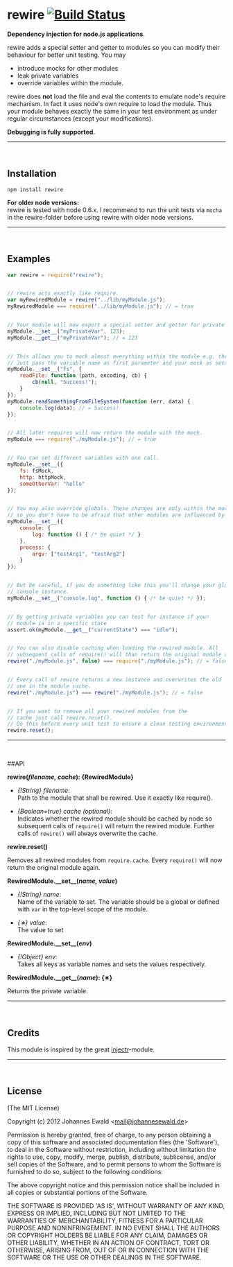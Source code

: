 rewire [![Build Status](https://secure.travis-ci.org/jhnns/rewire.png?branch=master)](http://travis-ci.org/jhnns/rewire)
=====
**Dependency injection for node.js applications**.

rewire adds a special setter and getter to modules so you can modify their behaviour for better unit testing. You may

- introduce mocks for other modules
- leak private variables
- override variables within the module.

rewire does **not** load the file and eval the contents to emulate node's require mechanism. In fact it uses node's own require to load the module. Thus your module behaves exactly the same in your test environment as under regular circumstances (except your modifications).

**Debugging is fully supported.**

-----------------------------------------------------------------
<br />

Installation
------------

`npm install rewire`

**For older node versions:**<br />
rewire is tested with node 0.6.x. I recommend to run the unit tests via `mocha` in the rewire-folder before using rewire with older node versions.

-----------------------------------------------------------------
<br />

Examples
--------

```javascript
var rewire = require("rewire");


// rewire acts exactly like require.
var myRewiredModule = rewire("../lib/myModule.js");
myRewiredModule === require("../lib/myModule.js"); // = true


// Your module will now export a special setter and getter for private variables.
myModule.__set__("myPrivateVar", 123);
myModule.__get__("myPrivateVar"); // = 123


// This allows you to mock almost everything within the module e.g. the fs-module.
// Just pass the variable name as first parameter and your mock as second.
myModule.__set__("fs", {
    readFile: function (path, encoding, cb) {
        cb(null, "Success!");
    }
});
myModule.readSomethingFromFileSystem(function (err, data) {
    console.log(data); // = Success!
});


// All later requires will now return the module with the mock.
myModule === require("./myModule.js"); // = true


// You can set different variables with one call.
myModule.__set__({
    fs: fsMock,
    http: httpMock,
    someOtherVar: "hello"
});


// You may also override globals. These changes are only within the module,
// so you don't have to be afraid that other modules are influenced by your mock.
myModule.__set__({
    console: {
        log: function () { /* be quiet */ }
    },
    process: {
        argv: ["testArg1", "testArg2"]
    }
});


// But be careful, if you do something like this you'll change your global
// console instance.
myModule.__set__("console.log", function () { /* be quiet */ });


// By getting private variables you can test for instance if your
// module is in a specific state
assert.ok(myModule.__get__("currentState") === "idle");


// You can also disable caching when loading the rewired module. All
// subsequent calls of require() will than return the original module again.
rewire("./myModule.js", false) === require("./myModule.js"); // = false


// Every call of rewire returns a new instance and overwrites the old
// one in the module cache.
rewire("./myModule.js") === rewire("./myModule.js"); // = false


// If you want to remove all your rewired modules from the
// cache just call rewire.reset().
// Do this before every unit test to ensure a clean testing environment.
rewire.reset();
```

-----------------------------------------------------------------
<br />

##API

**rewire(***filename, cache***): {RewiredModule}**

- *{!String} filename*: <br/>
Path to the module that shall be rewired. Use it exactly like require().

- *{Boolean=true} cache (optional)*: <br />
Indicates whether the rewired module should be cached by node so subsequent calls of `require()` will
return the rewired module. Further calls of `rewire()` will always overwrite the cache.

**rewire.reset()**

Removes all rewired modules from `require.cache`. Every `require()` will now return the original module again.

**RewiredModule.&#95;&#95;set&#95;&#95;(***name, value***)**

- *{!String} name*: <br/>
Name of the variable to set. The variable should be a global or defined with `var` in the top-level
scope of the module.

- *{&lowast;} value*: <br/>
The value to set

**RewiredModule.&#95;&#95;set&#95;&#95;(***env***)**

- *{!Object} env*: <br/>
Takes all keys as variable names and sets the values respectively.

**RewiredModule.&#95;&#95;get&#95;&#95;(***name***): {&lowast;}**

Returns the private variable.


-----------------------------------------------------------------
<br />

## Credits

This module is inspired by the great [injectr](https://github.com/nathanmacinnes/injectr "injectr")-module.

-----------------------------------------------------------------
<br />

## License

(The MIT License)

Copyright (c) 2012 Johannes Ewald &lt;mail@johannesewald.de&gt;

Permission is hereby granted, free of charge, to any person obtaining
a copy of this software and associated documentation files (the
'Software'), to deal in the Software without restriction, including
without limitation the rights to use, copy, modify, merge, publish,
distribute, sublicense, and/or sell copies of the Software, and to
permit persons to whom the Software is furnished to do so, subject to
the following conditions:

The above copyright notice and this permission notice shall be
included in all copies or substantial portions of the Software.

THE SOFTWARE IS PROVIDED 'AS IS', WITHOUT WARRANTY OF ANY KIND,
EXPRESS OR IMPLIED, INCLUDING BUT NOT LIMITED TO THE WARRANTIES OF
MERCHANTABILITY, FITNESS FOR A PARTICULAR PURPOSE AND NONINFRINGEMENT.
IN NO EVENT SHALL THE AUTHORS OR COPYRIGHT HOLDERS BE LIABLE FOR ANY
CLAIM, DAMAGES OR OTHER LIABILITY, WHETHER IN AN ACTION OF CONTRACT,
TORT OR OTHERWISE, ARISING FROM, OUT OF OR IN CONNECTION WITH THE
SOFTWARE OR THE USE OR OTHER DEALINGS IN THE SOFTWARE.